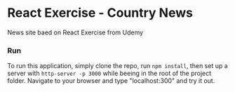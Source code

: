 # React Exercise - Country News
News site baed on React Exercise from Udemy

### Run
To run this application, simply clone the repo, run `npm install`, then set up a server with `http-server -p 3000` while beeing in the root of the project folder. Navigate to your browser and type "localhost:300" and try it out.
